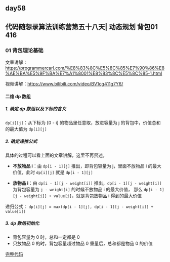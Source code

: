 ## day58

## 代码随想录算法训练营第五十八天| 动态规划 背包01 416

### 01 背包理论基础

文章讲解：https://programmercarl.com/%E8%83%8C%E5%8C%85%E7%90%86%E8%AE%BA%E5%9F%BA%E7%A1%8001%E8%83%8C%E5%8C%85-1.html

视频讲解：https://www.bilibili.com/video/BV1cg411g7Y6/

#### 二维 dp 数组

##### 1. 确定 dp 数组以及下标的含义

`dp[i][j]`：从下标为 [0 - i] 的物品里任意取，放进容量为 j 的背包中，价值总和的最大值为 `dp[i][j]` 

##### 2. 确定递推公式

具体的过程可以看上面的文章讲解，这里不再赘述，

- **不放物品 i**：由 `dp[i - 1][j]` 推出，即背包容量为 j，里面不放物品 i 的最大价值，此时 `dp[i][j]` 就是 `dp[i - 1][j]`

- **放物品 i**：由 `dp[i - 1][j - weight[i]]` 推出，`dp[i - 1][j - weight[i]]` 为背包容量为 `j - weight[i]` 的时候不放物品 i 的最大价值，
那么 `dp[i - 1][j - weight[i]] + value[i]`，就是背包放物品 i 得到的最大价值

递归公式： `dp[i][j] = max(dp[i - 1][j], dp[i - 1][j - weight[i]] + value[i])`

##### 3. dp 数组初始化

- 背包容量为 0 时，总和一定都是 0
- 只放物品 0 的时，背包容量超过物品 0 重量后，总和都是物品 0 的价值

[完整代码](https://github.com/hd2yao/leetcode/tree/master/training/day58/01_bag.go)
